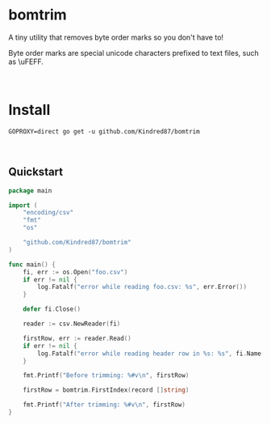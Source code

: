 # bomtrim

A tiny utility that removes byte order marks so you don't have to!  

Byte order marks are special unicode characters prefixed to text files, such as \uFEFF.  

<br>

# Install
```
GOPROXY=direct go get -u github.com/Kindred87/bomtrim
```

<br>

## Quickstart
```go
package main

import (
    "encoding/csv"
    "fmt"
    "os"

    "github.com/Kindred87/bomtrim"
)

func main() {
    fi, err := os.Open("foo.csv")
    if err != nil {
        log.Fatalf("error while reading foo.csv: %s", err.Error())
    }

    defer fi.Close()

    reader := csv.NewReader(fi)

    firstRow, err := reader.Read()
	if err != nil {
		log.Fatalf("error while reading header row in %s: %s", fi.Name(), err.Error())
	}

    fmt.Printf("Before trimming: %#v\n", firstRow)

    firstRow = bomtrim.FirstIndex(record []string)

    fmt.Printf("After trimming: %#v\n", firstRow)
}
```